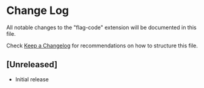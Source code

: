 # Change Log

All notable changes to the "flag-code" extension will be documented in this file.

Check [Keep a Changelog](http://keepachangelog.com/) for recommendations on how to structure this file.

## [Unreleased]

- Initial release